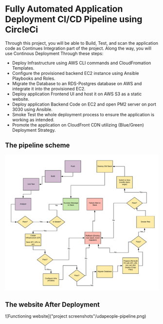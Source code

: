 # Fully Automated Application Deployment CI/CD Pipeline using CircleCi

Through this project, you will be able to Build, Test, and scan the application code as Continues Integration part of the project. Along the way, you will use Continous Deployment Through these steps:
- Deploy Infrastructure using AWS CLI commands and CloudFromation Templates.
- Configure the provisioned backend EC2 instance using Ansible Playbooks and Roles.
- Migrate the Database to an RDS-Postgres database on AWS and integrate it into the provisioned EC2.
- Deploy application Frontend UI and host it on AWS S3 as a static website.
- Deploy application Backend Code on EC2 and open PM2 server on port 3030 using Ansible.
- Smoke Test the whole deployment process to ensure the  application is working as intended.
- Promote the application on CloudFront CDN utilizing (Blue/Green) Deployment Strategy.



## The pipeline scheme
![The pipeline flow](udapeople-pipeline.png)

## The website After Deployment
![Functioning website]("project screenshots"/udapeople-pipeline.png)







